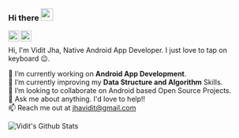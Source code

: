 ### Hi there <img src="https://media.giphy.com/media/hvRJCLFzcasrR4ia7z/giphy.gif" width="25px">

<a href="https://twitter.com/ViditJha28">
  <img align="left" alt="Vidit Jha | Twitter" width="22px" src="https://raw.githubusercontent.com/peterthehan/peterthehan/master/assets/twitter.svg" />
</a>
<a href="https://www.linkedin.com/in/jhavidit">
  <img align="left" alt="Vidit's LinkedIN" width="22px" src="https://raw.githubusercontent.com/peterthehan/peterthehan/master/assets/linkedin.svg" />
</a>

<br/>

Hi, I'm Vidit Jha, Native Android App Developer. I just love to tap on keyboard 😉.

 🔭 I’m currently working on  <b>Android App Development</b>.<br />
 🌱 I’m currently improving my <b>Data Structure and Algorithm</b> Skills.<br />
 👯 I’m looking to collaborate on Android based Open Source Projects. <br />
 💬 Ask me about anything. I'd love to help!!<br />
 📫 Reach me out at jhavidit@gmail.com<br />
 
 ![Vidit's Github Stats](https://github-readme-stats.vercel.app/api?username=jhavidit&show_icons=true&hide_border=true)


